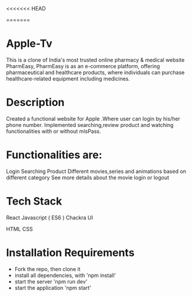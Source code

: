 <<<<<<< HEAD

=======
# Apple-Tv

This is a clone of India's most trusted online pharmacy & medical website PharmEasy,
PharmEasy is as an e-commerce platform, offering pharmaceutical and healthcare products, where individuals can purchase healthcare-related equipment including medicines.

# Description
Created a functional website for Apple .Where user can login by his/her phone number. Implemented searching,review product and watching functionalities with or without mlsPass.

# Functionalities are:
Login
Searching Product
Different movies,series and animations based on different category
See more details about the movie
login or logout 

# Tech Stack
React
Javascript ( ES6 )
Chackra UI

HTML
CSS
# Installation Requirements
* Fork the repo, then clone it
* install all dependencies, with 'npm install'
* start the server 'npm run dev'
* start the application 'npm start'
